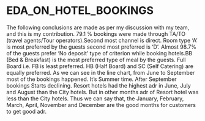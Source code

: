 # EDA_ON_HOTEL_BOOKINGS

 The following conclusions are made as per my discussion with my team, and this is my contribution.
             79.1 % bookings were made through TA/TO (travel agents/Tour operators).Second most channel is direct. Room type ‘A’ is most preferred by the guests second most preferred is ‘D’. Almost 98.7% of the guests prefer ‘No deposit’ type of criterion while booking hotels.BB (Bed & Breakfast) is the most preferred type of meal by the guests. Full Board i.e. FB is least preferred. HB (Half Board) and SC (Self Catering) are equally preferred. As we can see in the line chart, from June to September most of the bookings happened. It’s Summer time. After September bookings Starts declining. Resort hotels had the highest adr in June, July and August than the City hotels. But in other months adr of Resort hotel was less than the City hotels. Thus we can say that, the January, February, March, April, November and December are the good months for customers to get good adr.


